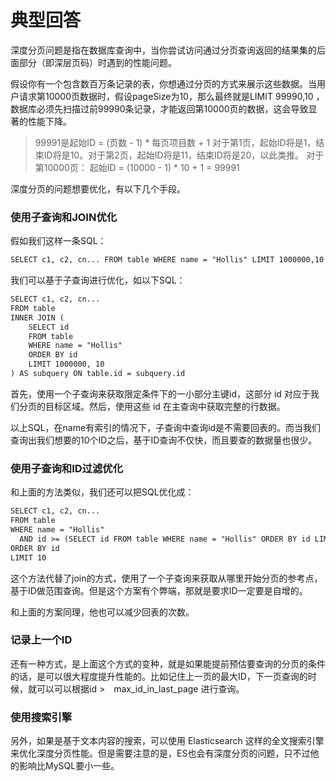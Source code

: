 # 典型回答

深度分页问题是指在数据库查询中，当你尝试访问通过分页查询返回的结果集的后面部分（即深层页码）时遇到的性能问题。

假设你有一个包含数百万条记录的表，你想通过分页的方式来展示这些数据。当用户请求第10000页数据时，假设pageSize为10，那么最终就是LIMIT 99990,10 ，数据库必须先扫描过前99990条记录，才能返回第10000页的数据，这会导致显著的性能下降。

> 99991是起始ID = (页数 - 1) * 每页项目数 + 1 
> 对于第1页，起始ID将是1，结束ID将是10。对于第2页，起始ID将是11，结束ID将是20，以此类推。
> 对于第10000页：
> 起始ID = (10000 - 1) * 10 + 1 = 99991


深度分页的问题想要优化，有以下几个手段。

### 使用子查询和JOIN优化

假如我们这样一条SQL：

```latex
SELECT c1, c2, cn... FROM table WHERE name = "Hollis" LIMIT 1000000,10
```

我们可以基于子查询进行优化，如以下SQL：

```latex
SELECT c1, c2, cn...
FROM table
INNER JOIN (
    SELECT id
    FROM table
    WHERE name = "Hollis"
    ORDER BY id
    LIMIT 1000000, 10
) AS subquery ON table.id = subquery.id

```

首先，使用一个子查询来获取限定条件下的一小部分主键id，这部分 id 对应于我们分页的目标区域。然后，使用这些 id 在主查询中获取完整的行数据。

以上SQL，在name有索引的情况下，子查询中查询id是不需要回表的。而当我们查询出我们想要的10个ID之后，基于ID查询不仅快，而且要查的数据量也很少。


### 使用子查询和ID过滤优化

和上面的方法类似，我们还可以把SQL优化成：

```latex
SELECT c1, c2, cn...
FROM table
WHERE name = "Hollis"
  AND id >= (SELECT id FROM table WHERE name = "Hollis" ORDER BY id LIMIT 1000000, 1)
ORDER BY id
LIMIT 10

```


这个方法代替了join的方式，使用了一个子查询来获取从哪里开始分页的参考点，基于ID做范围查询。但是这个方案有个弊端，那就是要求ID一定要是自增的。

和上面的方案同理，他也可以减少回表的次数。

### 记录上一个ID

还有一种方式，是上面这个方式的变种，就是如果能提前预估要查询的分页的条件的话，是可以很大程度提升性能的。比如记住上一页的最大ID，下一页查询的时候，就可以可以根据id >　max_id_in_last_page 进行查询。


### 使用搜索引擎

另外，如果是基于文本内容的搜索，可以使用 Elasticsearch 这样的全文搜索引擎来优化深度分页性能。但是需要注意的是，ES也会有深度分页的问题，只不过他的影响比MySQL要小一些。

